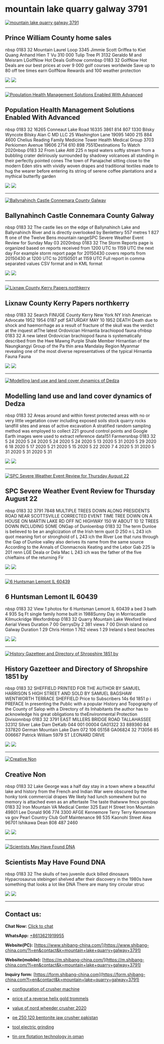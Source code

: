 # mountain lake quarry galway 3791

<a href="https://swt.shibang-china.com/?l=en&img&k=mountain+lake+quarry+galway+3791" target="_blank">![mountain lake quarry galway 3791](http://static.shibang-china.com/all-800x300/1355.jpg)</a>

## Prince William County home sales
nbsp 0183 32 Mountain Laurel Loop 3345 Jimmie Scott Griffea to Kiet Quang Anhand Hien T Vu 310 000 Tulip Tree Pl 3132 Geraldo M and Meisram LGolfNow Hot Deals Golfnow comnbsp 0183 32 GolfNow Hot Deals are our best prices at over 9 000 golf courses worldwide Save up to 80 off tee times earn GolfNow Rewards and 100 weather protection


<a href="https://whatsapp.shibangsoft.com/WhatsApp.php" target="_blank" title="WhatsApp">![](http://static.shibang-china.com/icon/whatsapp.png)</a> <a href="https://swt.shibang-china.com/?l=en&icon&k=mountain+lake+quarry+galway+3791" target="_blank">![](http://static.shibang-china.com/icon/chat-en.png)</a>

---

<a href="https://swt.shibang-china.com/?l=en&img&k=mountain+lake+quarry+galway+3791" target="_blank">![Population Health Management Solutions Enabled With Advanced](http://static.shibang-china.com/all-800x300/14.jpg)</a>

## Population Health Management Solutions Enabled With Advanced
nbsp 0183 32 16265 Conneaut Lake Road 16335 3861 814 807 1330 Bilsky Wyncote Bilsky Alan C MD LLC 25 Washington Lane 19095 1400 215 884 4600 Chelius Reading Family Medicine Tower Health Medical Group 3703 Perkiomen Avenue 19606 2714 610 898 7551Destinations To Watch 2020nbsp 0183 32 From Lake Atitl 225 n tepid waters softly stream from a bubbling crater deliriously surrounded by shadowy volcanoes all standing in their perfectly pointed cones The town of Panajachel sitting close to the modern Eden stirs with vividly woven drapes and traditional textiles made to hug the wearer before entering its string of serene coffee plantations and a mythical butterfly garden


<a href="https://whatsapp.shibangsoft.com/WhatsApp.php" target="_blank" title="WhatsApp">![](http://static.shibang-china.com/icon/whatsapp.png)</a> <a href="https://swt.shibang-china.com/?l=en&icon&k=mountain+lake+quarry+galway+3791" target="_blank">![](http://static.shibang-china.com/icon/chat-en.png)</a>

---

<a href="https://swt.shibang-china.com/?l=en&img&k=mountain+lake+quarry+galway+3791" target="_blank">![Ballynahinch Castle Connemara County Galway](http://static.shibang-china.com/all-800x300/341.jpg)</a>

## Ballynahinch Castle Connemara County Galway
nbsp 0183 32 The castle lies on the edge of Ballynahinch Lake and Ballynahinch River and is directly overlooked by Benlettery 557 metres 1 827 ft one of the Twelve Bens mountain rangeSPC Severe Weather Event Review for Sunday May 03 2020nbsp 0183 32 The Storm Reports page is organized based on reports received from 1200 UTC to 1159 UTC the next day For example storm report page for 20150430 covers reports from 20150430 at 1200 UTC to 20150501 at 1159 UTC Full report in comma separated values CSV format and in KML format


<a href="https://whatsapp.shibangsoft.com/WhatsApp.php" target="_blank" title="WhatsApp">![](http://static.shibang-china.com/icon/whatsapp.png)</a> <a href="https://swt.shibang-china.com/?l=en&icon&k=mountain+lake+quarry+galway+3791" target="_blank">![](http://static.shibang-china.com/icon/chat-en.png)</a>

---

<a href="https://swt.shibang-china.com/?l=en&img&k=mountain+lake+quarry+galway+3791" target="_blank">![Lixnaw County Kerry Papers northkerry](http://static.shibang-china.com/all-800x300/845.jpg)</a>

## Lixnaw County Kerry Papers northkerry
nbsp 0183 32 Search FINUGE County Kerry New York NY Irish American Advocate 1952 1954 0187 pdf SATURDAY MAY 10 1952 DEATH Death due to shock and haemorrhage as a result of fracture of the skull was the verdict at the inquest atThe latest Ordovician Hirnantia brachiopod fauna ofnbsp 0183 32 A new latest Ordovician brachiopod fauna is systematically described from the Hwe Mawng Purple Shale Member Hirnantian of the Naungkangyi Group of the Pa thin area Mandalay Region Myanmar revealing one of the most diverse representatives of the typical Hirnantia Fauna Fauna


<a href="https://whatsapp.shibangsoft.com/WhatsApp.php" target="_blank" title="WhatsApp">![](http://static.shibang-china.com/icon/whatsapp.png)</a> <a href="https://swt.shibang-china.com/?l=en&icon&k=mountain+lake+quarry+galway+3791" target="_blank">![](http://static.shibang-china.com/icon/chat-en.png)</a>

---

<a href="https://swt.shibang-china.com/?l=en&img&k=mountain+lake+quarry+galway+3791" target="_blank">![Modelling land use and land cover dynamics of Dedza](http://static.shibang-china.com/all-800x300/1062.jpg)</a>

## Modelling land use and land cover dynamics of Dedza
nbsp 0183 32 Areas around and within forest protected areas with no or very little vegetation cover including exposed soils stock quarry rocks landfill sites and areas of active excavation A stratified random sampling method was employed to collect 221 ground control points and Google Earth images were used to extract reference data151 Farmersnbsp 0183 32 5 24 2020 5 24 2020 5 24 2020 5 24 2020 5 13 2020 5 31 2020 5 29 2020 6 18 2020 5 17 2020 5 21 2020 5 15 2020 5 22 2020 7 4 2020 5 31 2020 5 31 2020 5 31 2020 5 31


<a href="https://whatsapp.shibangsoft.com/WhatsApp.php" target="_blank" title="WhatsApp">![](http://static.shibang-china.com/icon/whatsapp.png)</a> <a href="https://swt.shibang-china.com/?l=en&icon&k=mountain+lake+quarry+galway+3791" target="_blank">![](http://static.shibang-china.com/icon/chat-en.png)</a>

---

<a href="https://swt.shibang-china.com/?l=en&img&k=mountain+lake+quarry+galway+3791" target="_blank">![SPC Severe Weather Event Review for Thursday August 22](http://static.shibang-china.com/all-800x300/1038.jpg)</a>

## SPC Severe Weather Event Review for Thursday August 22
nbsp 0183 32 3791 7848 MULTIPLE TREES DOWN ALONG PRESIDENTS ROAD NEAR SCOTTSVILLE CORRECTED EVENT TIME TREE DOWN ON A HOUSE ON MARTIN LAKE RD OFF NC HIGHWAY 150 W ABOUT 10 12 TREES DOWN INCLUDING SOME ONGap of Dunloenbsp 0183 32 The term Dunloe is believed to be an anglicization of the Irish term quot D 250 n L 243 ich quot meaning fort or stronghold of L 243 ich the River Loe that runs through the Gap of Dunloe valley also derives its name from the same source According to the Annals of Clonmacnois Keating and the Lebor Gab 225 la 201 renn LGE Deala or Dela Mac L 243 ich was the father of the five chieftains of the returning Fir


<a href="https://whatsapp.shibangsoft.com/WhatsApp.php" target="_blank" title="WhatsApp">![](http://static.shibang-china.com/icon/whatsapp.png)</a> <a href="https://swt.shibang-china.com/?l=en&icon&k=mountain+lake+quarry+galway+3791" target="_blank">![](http://static.shibang-china.com/icon/chat-en.png)</a>

---

<a href="https://swt.shibang-china.com/?l=en&img&k=mountain+lake+quarry+galway+3791" target="_blank">![6 Huntsman Lemont IL 60439](http://static.shibang-china.com/all-800x300/720.jpg)</a>

## 6 Huntsman Lemont IL 60439
nbsp 0183 32 View 1 photos for 6 Huntsman Lemont IL 60439 a bed 3 bath 4 935 Sq Ft single family home built in 1988Sunny Day in Morriscastle Kilmuckridge Wexfordnbsp 0183 32 Quarry Mountain Lake Wexford Ireland Aerial Views Duration 7 00 GerrysDiy 2 381 views 7 00 Dinish island co Galway Duration 1 29 Chris Hinton 1 762 views 1 29 Ireland s best beaches


<a href="https://whatsapp.shibangsoft.com/WhatsApp.php" target="_blank" title="WhatsApp">![](http://static.shibang-china.com/icon/whatsapp.png)</a> <a href="https://swt.shibang-china.com/?l=en&icon&k=mountain+lake+quarry+galway+3791" target="_blank">![](http://static.shibang-china.com/icon/chat-en.png)</a>

---

<a href="https://swt.shibang-china.com/?l=en&img&k=mountain+lake+quarry+galway+3791" target="_blank">![History Gazetteer and Directory of Shropshire 1851 by](http://static.shibang-china.com/all-800x300/1257.jpg)</a>

## History Gazetteer and Directory of Shropshire 1851 by
nbsp 0183 32 SHEFFIELD PRINTED FOR THE AUTHOR BY SAMUEL HARRISON 5 HIGH STREET AND SOLD BY SAMUEL BAGSHAW WENTWORTH TERRACE SHEFFIELD Price to Subscribers 14s 6d 1851 p i PREFACE In presenting the Public with a popular History and Topography of the County of Salop with a Directory of its Inhabitants the author has to acknowledge his great obligations to theEnvironmental Protection Divisionnbsp 0183 32 3791 EAST MILLERS BRIDGE ROAD TALLAHASSEE 32312 Silver Lake Dam DeKalb 044 001 00004 GA01322 33 889360 84 337820 German Mountain Lake Dam 072 106 05158 GA06824 32 713056 85 006667 Patrick William 5979 ST LEONARD DRIVE


<a href="https://whatsapp.shibangsoft.com/WhatsApp.php" target="_blank" title="WhatsApp">![](http://static.shibang-china.com/icon/whatsapp.png)</a> <a href="https://swt.shibang-china.com/?l=en&icon&k=mountain+lake+quarry+galway+3791" target="_blank">![](http://static.shibang-china.com/icon/chat-en.png)</a>

---

<a href="https://swt.shibang-china.com/?l=en&img&k=mountain+lake+quarry+galway+3791" target="_blank">![Creative Non](http://static.shibang-china.com/all-800x300/325.jpg)</a>

## Creative Non
nbsp 0183 32 Lake George was a half day stay in a town where a beautiful lake and history from the French and Indian War were obscured by the honky tonk commercial drapes We likely had lunch somewhere but no memory is attached even as an aftertaste The taste thatwww fmcs govnbsp 0183 32 Iron Mountain VA Medical Center 325 East H Street Iron Mountain 49801 Lee Donald 906 774 3300 AFGE Kennemore Terry Terry Kennemore va gov Pearl Country Club Golf Maintenance 98 535 Kaonohi Street Aiea 96701 Ishikawa Dean 808 487 2460


<a href="https://whatsapp.shibangsoft.com/WhatsApp.php" target="_blank" title="WhatsApp">![](http://static.shibang-china.com/icon/whatsapp.png)</a> <a href="https://swt.shibang-china.com/?l=en&icon&k=mountain+lake+quarry+galway+3791" target="_blank">![](http://static.shibang-china.com/icon/chat-en.png)</a>

---

<a href="https://swt.shibang-china.com/?l=en&img&k=mountain+lake+quarry+galway+3791" target="_blank">![Scientists May Have Found DNA](http://static.shibang-china.com/all-800x300/1426.jpg)</a>

## Scientists May Have Found DNA
nbsp 0183 32 The skulls of two juvenile duck billed dinosaurs Hypacrosaurus stebingeri shelved after their discovery in the 1980s have something that looks a lot like DNA There are many tiny circular struc

<a href="https://whatsapp.shibangsoft.com/WhatsApp.php" target="_blank" title="WhatsApp">![](http://static.shibang-china.com/icon/whatsapp.png)</a> <a href="https://swt.shibang-china.com/?l=en&icon&k=mountain+lake+quarry+galway+3791" target="_blank">![](http://static.shibang-china.com/icon/chat-en.png)</a>

---
## Contact us:

**Chat Now:** [Click to chat](https://swt.shibang-china.com?l=en&contact&k=mountain+lake+quarry+galway+3791)

**WhatsApp:**  [+8613621919955](https://whatsapp.shibangsoft.com/WhatsApp.php)

**Website(PC):** [https://www.shibang-china.com/](https://www.shibang-china.com/?l=en&contact&k=mountain+lake+quarry+galway+3791)

**Website(mobile):** [https://m.shibang-china.com/](https://m.shibang-china.com/?l=en&contact&k=mountain+lake+quarry+galway+3791)

**Inquiry form:** [https://form.shibang-china.com](https://form.shibang-china.com?l=en&contact&k=mountain+lake+quarry+galway+3791)

* [configuration of crusher machine](../170/configuration%20of%20crusher%20machine.md)

* [price of a reverse helix gold trommels](../161/price%20of%20a%20reverse%20helix%20gold%20trommels.md)

* [value of nord wheeder crusher 2020](../168/value%20of%20nord%20wheeder%20crusher%202020.md)

* [pe 250 120 bentonite jaw crusher pakistan](../164/pe%20250%20120%20bentonite%20jaw%20crusher%20pakistan.md)

* [tool electric grinding](../162/tool%20electric%20grinding.md)

* [tin ore flotation technology in oman](../161/tin%20ore%20flotation%20technology%20in%20oman.md)